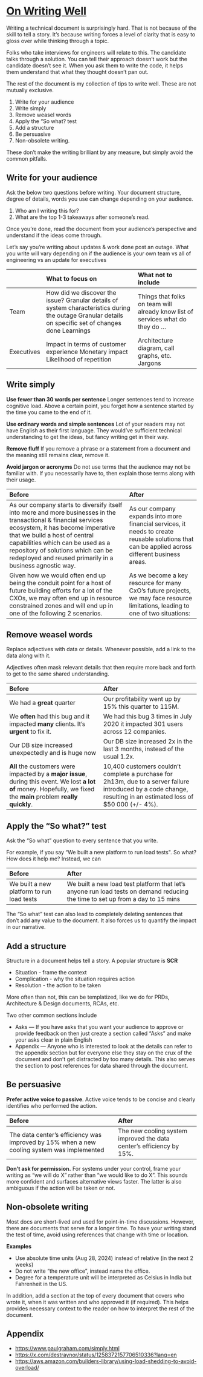 # [On Writing Well](https://zodvik.com/posts/on-writing-well/)

Writing a technical document is surprisingly hard. That is not because of the skill to tell a story. It’s because writing forces a level of clarity that is easy to gloss over while thinking through a topic.

Folks who take interviews for engineers will relate to this. The candidate talks through a solution. You can tell their approach doesn’t work but the candidate doesn’t see it. When you ask them to write the code, it helps them understand that what they thought doesn’t pan out.

The rest of the document is my collection of tips to write well. These are not mutually exclusive.

1. Write for your audience
2. Write simply
3. Remove weasel words
4. Apply the “So what? test
5. Add a structure
6. Be persuasive
7. Non-obsolete writing.

These don’t make the writing brilliant by any measure, but simply avoid the common pitfalls.

## Write for your audience

Ask the below two questions before writing. Your document structure, degree of details, words you use can change depending on your audience.

1. Who am I writing this for?
2. What are the top 1-3 takeaways after someone’s read.

Once you’re done, read the document from your audience’s perspective and understand if the ideas come through.

Let’s say you’re writing about updates & work done post an outage. What you write will vary depending on if the audience is your own team vs all of engineering vs an update for executives

|            | What to focus on                                                                                                                                       | What not to include                                                            |
| :--------- | :----------------------------------------------------------------------------------------------------------------------------------------------------- | :----------------------------------------------------------------------------- |
| Team       | How did we discover the issue? Granular details of system characteristics during the outage Granular details on specific set of changes done Learnings | Things that folks on team will already know list of services what do they do … |
| Executives | Impact in terms of customer experience Monetary impact Likelihood of repetition                                                                        | Architecture diagram, call graphs, etc. Jargons                                |

## Write simply

**Use fewer than 30 words per sentence**
Longer sentences tend to increase cognitive load. Above a certain point, you forget how a sentence started by the time you came to the end of it.

**Use ordinary words and simple sentences**
Lot of your readers may not have English as their first language. They would’ve sufficient technical understanding to get the ideas, but fancy writing get in their way.

**Remove fluff**
If you remove a phrase or a statement from a document and the meaning still remains clear, remove it.

**Avoid jargon or acronyms**
Do not use terms that the audience may not be familiar with. If you necessarily have to, then explain those terms along with their usage.

| Before                                                                                                                                                                                                                                                                                                                     | After                                                                                                                                           |
| :------------------------------------------------------------------------------------------------------------------------------------------------------------------------------------------------------------------------------------------------------------------------------------------------------------------------- | :---------------------------------------------------------------------------------------------------------------------------------------------- |
| As our company starts to diversify itself into more and more businesses in the transactional & financial services ecosystem, it has become imperative that we build a host of central capabilities which can be used as a repository of solutions which can be redeployed and reused primarily in a business agnostic way. | As our company expands into more financial services, it needs to create reusable solutions that can be applied across different business areas. |
| Given how we would often end up being the conduit point for a host of future building efforts for a lot of the CXOs, we may often end up in resource constrained zones and will end up in one of the following 2 scenarios.                                                                                                | As we become a key resource for many CxO’s future projects, we may face resource limitations, leading to one of two situations:                 |

## Remove weasel words

Replace adjectives with data or details. Whenever possible, add a link to the data along with it.

Adjectives often mask relevant details that then require more back and forth to get to the same shared understanding.

| Before                                                                                                                                                                | After                                                                                                                                                             |
| :-------------------------------------------------------------------------------------------------------------------------------------------------------------------- | :---------------------------------------------------------------------------------------------------------------------------------------------------------------- |
| We had a **great** quarter                                                                                                                                            | Our profitability went up by 15% this quarter to 115M.                                                                                                            |
| We **often** had this bug and it impacted **many** clients. It’s **urgent** to fix it.                                                                                | We had this bug 3 times in July 2020 it impacted 301 users across 12 companies.                                                                                   |
| Our DB size increased unexpectedly and is huge now                                                                                                                    | Our DB size increased 2x in the last 3 months, instead of the usual 1.2x.                                                                                         |
| **All** the customers were impacted by a **major issue**, during this event. We lost **a lot of** money. Hopefully, we fixed the **main** problem **really quickly**. | 10,400 customers couldn’t complete a purchase for 2h13m, due to a server failure introduced by a code change, resulting in an estimated loss of $50 000 (+/- 4%). |

## Apply the “So what?” test

Ask the “So what” question to every sentence that you write.

For example, if you say “We built a new platform to run load tests". So what? How does it help me? Instead, we can

| Before                                    | After                                                                                                                          |
| :---------------------------------------- | :----------------------------------------------------------------------------------------------------------------------------- |
| We built a new platform to run load tests | We built a new load test platform that let’s anyone run load tests on demand reducing the time to set up from a day to 15 mins |

The “So what” test can also lead to completely deleting sentences that don’t add any value to the document. It also forces us to quantify the impact in our narrative.

## Add a structure

Structure in a document helps tell a story. A popular structure is **SCR**

- Situation - frame the context
- Complication - why the situation requires action
- Resolution - the action to be taken

More often than not, this can be templatized, like we do for PRDs, Architecture & Design documents, RCAs, etc.

Two other common sections include

- Asks — If you have asks that you want your audience to approve or provide feedback on then just create a section called “Asks” and make your asks clear in plain English
- Appendix — Anyone who is interested to look at the details can refer to the appendix section but for everyone else they stay on the crux of the document and don’t get distracted by too many details. This also serves the section to post references for data shared through the document.

## Be persuasive

**Prefer active voice to passive**.
Active voice tends to be concise and clearly identifies who performed the action.

| Before                                                                                     | After                                                                |
| :----------------------------------------------------------------------------------------- | :------------------------------------------------------------------- |
| The data center’s efficiency was improved by 15% when a new cooling system was implemented | The new cooling system improved the data center’s efficiency by 15%. |

**Don’t ask for permission.**
For systems under your control, frame your writing as “we will do X” rather than “we would like to do X”. This sounds more confident and surfaces alternative views faster. The latter is also ambiguous if the action will be taken or not.

## Non-obsolete writing

Most docs are short-lived and used for point-in-time discussions. However, there are documents that serve for a longer time. To have your writing stand the test of time, avoid using references that change with time or location.

**Examples**

- Use absolute time units (Aug 28, 2024) instead of relative (in the next 2 weeks)
- Do not write “the new office”, instead name the office.
- Degree for a temperature unit will be interpreted as Celsius in India but Fahrenheit in the US.

In addition, add a section at the top of every document that covers who wrote it, when it was written and who approved it (if required). This helps provides necessary context to the reader on how to interpret the rest of the document.

## Appendix

- https://www.paulgraham.com/simply.html
- https://x.com/destraynor/status/1258372157706510336?lang=en
- https://aws.amazon.com/builders-library/using-load-shedding-to-avoid-overload/
